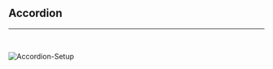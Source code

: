 ## Accordion

<hr>
<br>

![Accordion-Setup](https://user-images.githubusercontent.com/72968539/119463511-1f90b300-bd42-11eb-9a4f-5a09b817f4f4.png)


